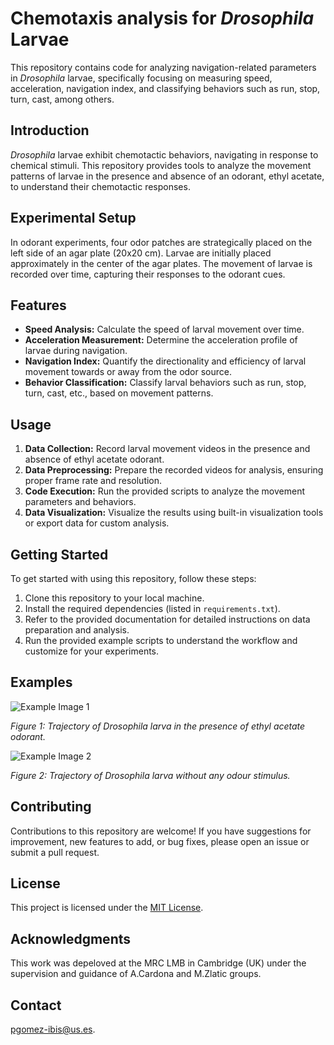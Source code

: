 <!DOCTYPE html>
<html lang="en">
<head>
  <meta charset="UTF-8">
  <meta name="viewport" content="width=device-width, initial-scale=1.0">
</head>
<body>

  <h1>Chemotaxis analysis for <em>Drosophila</em> Larvae</h1>

  This repository contains code for analyzing navigation-related parameters in <em>Drosophila</em> larvae, specifically focusing on measuring speed, acceleration, navigation index, and classifying behaviors such as run, stop, turn, cast, among others.</p>

  <h2>Introduction</h2>

  <p><em>Drosophila</em> larvae exhibit chemotactic behaviors, navigating in response to chemical stimuli. This repository provides tools to analyze the movement patterns of larvae in the presence and absence of an odorant, ethyl acetate, to understand their chemotactic responses.</p>

  <h2>Experimental Setup</h2>

  <p>In odorant experiments, four odor patches are strategically placed on the left side of an agar plate (20x20 cm). Larvae are initially placed approximately in the center of the agar plates. The movement of larvae is recorded over time, capturing their responses to the odorant cues.</p>

  <h2>Features</h2>

  <ul>
    <li><strong>Speed Analysis:</strong> Calculate the speed of larval movement over time.</li>
    <li><strong>Acceleration Measurement:</strong> Determine the acceleration profile of larvae during navigation.</li>
    <li><strong>Navigation Index:</strong> Quantify the directionality and efficiency of larval movement towards or away from the odor source.</li>
    <li><strong>Behavior Classification:</strong> Classify larval behaviors such as run, stop, turn, cast, etc., based on movement patterns.</li>
  </ul>

  <h2>Usage</h2>

  <ol>
    <li><strong>Data Collection:</strong> Record larval movement videos in the presence and absence of ethyl acetate odorant.</li>
    <li><strong>Data Preprocessing:</strong> Prepare the recorded videos for analysis, ensuring proper frame rate and resolution.</li>
    <li><strong>Code Execution:</strong> Run the provided scripts to analyze the movement parameters and behaviors.</li>
    <li><strong>Data Visualization:</strong> Visualize the results using built-in visualization tools or export data for custom analysis.</li>
  </ol>

  <h2>Getting Started</h2>

  <p>To get started with using this repository, follow these steps:</p>

  <ol>
    <li>Clone this repository to your local machine.</li>
    <li>Install the required dependencies (listed in <code>requirements.txt</code>).</li>
    <li>Refer to the provided documentation for detailed instructions on data preparation and analysis.</li>
    <li>Run the provided example scripts to understand the workflow and customize for your experiments.</li>
  </ol>

  <h2>Examples</h2>

  <img src="example_images/example1.png" alt="Example Image 1">
  <p><em>Figure 1: Trajectory of <em>Drosophila</em> larva in the presence of ethyl acetate odorant.</em></p>

  <img src="example_images/example2.png" alt="Example Image 2">
  <p><em>Figure 2: Trajectory of <em>Drosophila</em> larva without any odour stimulus.</em></p>

  <h2>Contributing</h2>

  <p>Contributions to this repository are welcome! If you have suggestions for improvement, new features to add, or bug fixes, please open an issue or submit a pull request.</p>

  <h2>License</h2>

  <p>This project is licensed under the <a href="LICENSE">MIT License</a>.</p>

  <h2>Acknowledgments</h2>

  <p> This work was depeloved at the MRC LMB in Cambridge (UK) under the supervision and guidance of A.Cardona and M.Zlatic groups.</p>

  <h2>Contact</h2>

  <p><a href="mailto:pgomez-ibis@us.es">pgomez-ibis@us.es</a>.</p>

</body>
</html>
